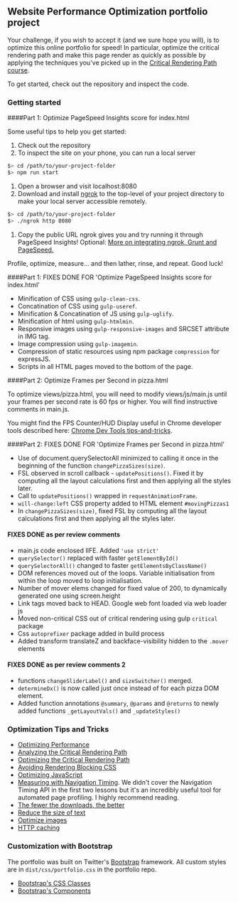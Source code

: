 ## Website Performance Optimization portfolio project

Your challenge, if you wish to accept it (and we sure hope you will), is to optimize this online portfolio for speed! In particular, optimize the critical rendering path and make this page render as quickly as possible by applying the techniques you've picked up in the [Critical Rendering Path course](https://www.udacity.com/course/ud884).

To get started, check out the repository and inspect the code.

### Getting started

####Part 1: Optimize PageSpeed Insights score for index.html

Some useful tips to help you get started:

1. Check out the repository
1. To inspect the site on your phone, you can run a local server

  ```bash
  $> cd /path/to/your-project-folder
  $> npm run start
  ```

1. Open a browser and visit localhost:8080
1. Download and install [ngrok](https://ngrok.com/) to the top-level of your project directory to make your local server accessible remotely.

  ``` bash
  $> cd /path/to/your-project-folder
  $> ./ngrok http 8080
  ```

1. Copy the public URL ngrok gives you and try running it through PageSpeed Insights! Optional: [More on integrating ngrok, Grunt and PageSpeed.](http://www.jamescryer.com/2014/06/12/grunt-pagespeed-and-ngrok-locally-testing/)

Profile, optimize, measure... and then lather, rinse, and repeat. Good luck!

####Part 1: FIXES DONE FOR 'Optimize PageSpeed Insights score for index.html'
- Minification of CSS using `gulp-clean-css`.
- Concatination of CSS using `gulp-useref`.
- Minification & Concatination of JS using `gulp-uglify`.
- Minification of html using `gulp-htmlmin`.
- Responsive images using `gulp-responsive-images` and SRCSET attribute in IMG tag.
- Image compression using `gulp-imagemin`.
- Compression of static resources using npm package `compression` for expressJS.
- Scripts in all HTML pages moved to the bottom of the page.

####Part 2: Optimize Frames per Second in pizza.html

To optimize views/pizza.html, you will need to modify views/js/main.js until your frames per second rate is 60 fps or higher. You will find instructive comments in main.js. 

You might find the FPS Counter/HUD Display useful in Chrome developer tools described here: [Chrome Dev Tools tips-and-tricks](https://developer.chrome.com/devtools/docs/tips-and-tricks).

####Part 2: FIXES DONE FOR 'Optimize Frames per Second in pizza.html'
- Use of document.querySelectorAll minimized to calling it once in the beginning of the function `changePizzaSizes(size)`.
- FSL observed in scroll callback - `updatePositions()`. Fixed it by computing all the layout calculations first and then applying all the styles later.
- Call to `updatePositions()` wrapped in `requestAnimationFrame`.
- `will-change:left` CSS property added to HTML element `#movingPizzas1`
- In `changePizzaSizes(size)`, fixed FSL by computing all the layout calculations first and then applying all the styles later.

#### FIXES DONE as per review comments
- main.js code enclosed IIFE. Added `'use strict'`
- `querySelector()` replaced with faster `getElementById()`
- `querySelectorAll()` changed to faster `getElementsByClassName()`
- DOM references moved out of the loops. Variable initialisation from within the loop moved to loop initialisation.
- Number of mover elems changed for fixed value of 200, to dynamically generated one using screen.height
- Link tags moved back to HEAD. Google web font loaded via web loader js
- Moved non-critical CSS out of critical rendering using gulp `critical` package
- Css `autoprefixer` package added in build process
- Added transform translateZ and backface-visibility hidden to the `.mover` elements

#### FIXES DONE as per review comments 2
- functions `changeSliderLabel()` and `sizeSwitcher()` merged.
- `determineDx()` is now called just once instead of for each pizza DOM element.
- Added function annotations `@summary`, `@params` and `@returns` to newly added functions `_getLayoutVals()` and `_updateStyles()`

### Optimization Tips and Tricks
* [Optimizing Performance](https://developers.google.com/web/fundamentals/performance/ "web performance")
* [Analyzing the Critical Rendering Path](https://developers.google.com/web/fundamentals/performance/critical-rendering-path/analyzing-crp.html "analyzing crp")
* [Optimizing the Critical Rendering Path](https://developers.google.com/web/fundamentals/performance/critical-rendering-path/optimizing-critical-rendering-path.html "optimize the crp!")
* [Avoiding Rendering Blocking CSS](https://developers.google.com/web/fundamentals/performance/critical-rendering-path/render-blocking-css.html "render blocking css")
* [Optimizing JavaScript](https://developers.google.com/web/fundamentals/performance/critical-rendering-path/adding-interactivity-with-javascript.html "javascript")
* [Measuring with Navigation Timing](https://developers.google.com/web/fundamentals/performance/critical-rendering-path/measure-crp.html "nav timing api"). We didn't cover the Navigation Timing API in the first two lessons but it's an incredibly useful tool for automated page profiling. I highly recommend reading.
* <a href="https://developers.google.com/web/fundamentals/performance/optimizing-content-efficiency/eliminate-downloads.html">The fewer the downloads, the better</a>
* <a href="https://developers.google.com/web/fundamentals/performance/optimizing-content-efficiency/optimize-encoding-and-transfer.html">Reduce the size of text</a>
* <a href="https://developers.google.com/web/fundamentals/performance/optimizing-content-efficiency/image-optimization.html">Optimize images</a>
* <a href="https://developers.google.com/web/fundamentals/performance/optimizing-content-efficiency/http-caching.html">HTTP caching</a>

### Customization with Bootstrap
The portfolio was built on Twitter's <a href="http://getbootstrap.com/">Bootstrap</a> framework. All custom styles are in `dist/css/portfolio.css` in the portfolio repo.

* <a href="http://getbootstrap.com/css/">Bootstrap's CSS Classes</a>
* <a href="http://getbootstrap.com/components/">Bootstrap's Components</a>
